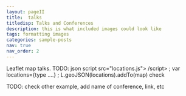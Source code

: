 ```yaml
---
layout: pageII
title:  talks
titledisp: Talks and Conferences
description: this is what included images could look like
tags: formatting images
categories: sample-posts
nav: true
nav_order: 2
---
```

Leaflet map talks. TODO: json   script src="locations.js"> /script> ; var locations={type ....} ; L.geoJSON(locations).addTo(map) check

TODO: check other example, add name of conference, link, etc

<!-- 
<iframe src="https://www.google.com/maps/d/u/0/embed?mid=1ZUGyEz0YdJGIT4ADAWnAZv6qLwp1rzY&ehbc=2E312F" width="640" height="480"></iframe>
-->

<div id="map" style="width: 1200px; height: 500px;"></div>

<script>

	var map = L.map('map').setView([1, 15], 1);

	var tiles = L.tileLayer('https://tile.openstreetmap.org/{z}/{x}/{y}.png', {
		maxZoom: 19,
		attribution: '&copy; <a href="http://www.openstreetmap.org/copyright">OpenStreetMap</a>'
	}).addTo(map);



var addressPoints = [
  [
    "Berkeley CA, USA",
    37.8708393,
    -122.2728638
  ],
  [
    "London, UK",
    51.5073219,
    -0.1276473
  ],
  [
    "San Francisco, California",
    37.7792808,
    -122.4192362
  ],
  [
    "Los Angeles, CA",
    34.0543942,
    -118.2439408
  ]
];

var markers = L.markerClusterGroup();

    for (var i = 0; i < addressPoints.length; i++) {
    			var a = addressPoints[i];
    			var title = a[0];
    			var marker = L.marker(new L.LatLng(a[1], a[2]), { title: title });
    			marker.bindPopup(title);
    			markers.addLayer(marker);
    		}

map.addLayer(markers);

// L.geoJSON(locations).addTo(map);

L.geoJSON(locations, {
  onEachFeature: function (feature, layer) {
    layer.bindPopup('<h1 style="color:black;>'+feature.properties.Name+'</h1><p>name: '+feature.properties.Name+'</p>');
  }
}).addTo(map);

map.zoomIn();

</script>

<!-- 
<script type="text/javascript">
    
var addressPoints = [
  [
    "Berkeley CA, USA",
    37.8708393,
    -122.2728638
  ],
  [
    "London, UK",
    51.5073219,
    -0.1276473
  ],
  [
    "San Francisco, California",
    37.7792808,
    -122.4192362
  ],
  [
    "Los Angeles, CA",
    34.0543942,
    -118.2439408
  ]
];
            
var tiles = L.tileLayer('http://server.arcgisonline.com/ArcGIS/rest/services/World_Street_Map/MapServer/tile/{z}/{y}/{x}', 
{maxZoom: 18,
attribution: 'Tiles &copy; Esri &mdash; Source: Esri, DeLorme, NAVTEQ, USGS, Intermap, iPC, NRCAN, Esri Japan, METI, Esri China (Hong Kong), Esri (Thailand), TomTom, 2012'}),
latlng = L.latLng(30, 10);
    		
var map = L.map('map', {center: latlng, zoom: 0.7, layers: [tiles]});

var markers = L.markerClusterGroup({
    			showCoverageOnHover: false,
    			maxClusterRadius: 80
    			});

for (var i = 0; i < addressPoints.length; i++) {
    			var a = addressPoints[i];
    			var title = a[0];
    			var marker = L.marker(new L.LatLng(a[1], a[2]), { title: title });
    			marker.bindPopup(title);
    			markers.addLayer(marker);
    		}

map.addLayer(markers);
map.zoomIn();
    	
</script>
-->
